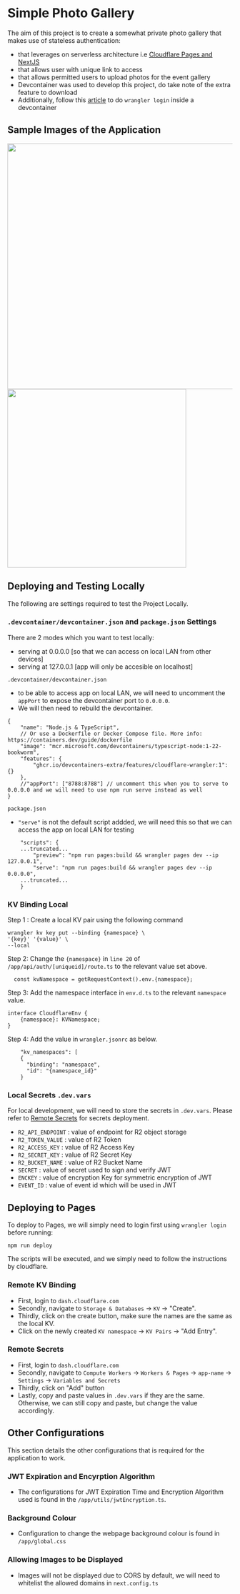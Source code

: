 # Simple Photo Gallery
The aim of this project is to create a somewhat private photo gallery that makes use of stateless authentication: 
- that leverages on serverless architecture i.e [Cloudflare Pages and NextJS](https://developers.cloudflare.com/pages/framework-guides/nextjs/)
- that allows user with unique link to access
- that allows permitted users to upload photos for the event gallery
- Devcontainer was used to develop this project, do take note of the extra feature to download
- Additionally, follow this [article](https://zenn.dev/frog/articles/f77b80a0d78497) to do `wrangler login` inside a devcontainer

## Sample Images of the Application
<img src = https://github.com/user-attachments/assets/bc335429-0249-4a84-a8ae-3c18bd03feaa height="550">
<img src = https://github.com/user-attachments/assets/6ebd0e61-2aed-4fa0-aacb-724112c9dc5f width="400"> 

## Deploying and Testing Locally
The following are settings required to test the Project Locally.

### `.devcontainer/devcontainer.json` and `package.json` Settings
There are 2 modes which you want to test locally:
- serving at 0.0.0.0 [so that we can access on local LAN from other devices]
- serving at 127.0.0.1 [app will only be accesible on localhost]


`.devcontainer/devcontainer.json`
- to be able to access app on local LAN, we will need to uncomment the `appPort` to expose the devcontainer port to `0.0.0.0`.
- We will then need to rebuild the devcontainer.
```
{
	"name": "Node.js & TypeScript",
	// Or use a Dockerfile or Docker Compose file. More info: https://containers.dev/guide/dockerfile
	"image": "mcr.microsoft.com/devcontainers/typescript-node:1-22-bookworm",
	"features": {
		"ghcr.io/devcontainers-extra/features/cloudflare-wrangler:1": {}
	},
	//"appPort": ["8788:8788"] // uncomment this when you to serve to 0.0.0.0 and we will need to use npm run serve instead as well 
}
```


`package.json`
- `"serve"` is not the default script addded, we will need this so that we can access the app on local LAN for testing  
```
	"scripts": {
    ...truncated...
		"preview": "npm run pages:build && wrangler pages dev --ip 127.0.0.1",
		"serve": "npm run pages:build && wrangler pages dev --ip 0.0.0.0",
    ...truncated...
	}
```

### KV Binding Local
Step 1 : Create a local KV pair using the following command
```
wrangler kv key put --binding {namespace} \
'{key}' '{value}' \
--local
```

Step 2: Change the `{namespace}` in `line 20` of `/app/api/auth/[uniqueid]/route.ts` to the relevant value set above.
```
  const kvNamespace = getRequestContext().env.{namespace};
```

Step 3: Add the namespace interface in `env.d.ts` to the relevant `namespace` value. 
```
interface CloudflareEnv {
    {namespace}: KVNamespace;
}
```

Step 4: Add the value in `wrangler.jsonrc` as below.  
```
	"kv_namespaces": [
    {
      "binding": "namespace",
      "id": "{namespace_id}"
    }
```


### Local Secrets `.dev.vars` 
For local development, we will need to store the secrets in `.dev.vars`. Please refer to [Remote Secrets](#remote-secrets) for secrets deployment.

- `R2_API_ENDPOINT` : value of endpoint for R2 object storage 
- `R2_TOKEN_VALUE` : value of R2 Token
- `R2_ACCESS_KEY` : value of R2 Access Key
- `R2_SECRET_KEY` : value of R2 Secret Key
- `R2_BUCKET_NAME` : value of R2 Bucket Name 
- `SECRET` : value of secret used to sign and verify JWT
- `ENCKEY` : value of encryption Key for symmetric encryption of JWT 
- `EVENT_ID` : value of event id which will be used in JWT

## Deploying to Pages
To deploy to Pages, we will simply need to login first using `wrangler login` before running: 

```
npm run deploy
```

The scripts will be executed, and we simply need to follow the instructions by cloudflare.

### Remote KV Binding
- First, login to `dash.cloudflare.com`
- Secondly, navigate to `Storage & Databases` -> `KV` -> "Create".
- Thirdly, click on the create button, make sure the names are the same as the local KV.
- Click on the newly created `KV namespace` -> `KV Pairs` -> "Add Entry". 

### Remote Secrets
- First, login to `dash.cloudflare.com`
- Secondly, navigate to `Compute Workers` -> `Workers & Pages` -> `app-name` -> `Settings` -> `Variables and Secrets`
- Thirdly, click on "Add" button 
- Lastly, copy and paste values in `.dev.vars` if they are the same. Otherwise, we can still copy and paste, but change the value accordingly.

## Other Configurations
This section details the other configurations that is required for the application to work.

### JWT Expiration and Encyrption Algorithm
- The configurations for JWT Expiration Time and Encryption Algorithm used is found in the `/app/utils/jwtEncryption.ts`.

### Background Colour
- Configuration to change the webpage background colour is found in `/app/global.css`

### Allowing Images to be Displayed
- Images will not be displayed due to CORS by default, we will need to whitelist the allowed domains in `next.config.ts`
